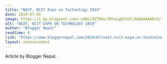 ```yaml
---
title: "NEXT, NCIT Expo on Technology 2019"
date: 2019-07-05
image: https://1.bp.blogspot.com/-nd0CJYET0bk/XRtwLgKChUI/AAAAAAAABsU/-Idn6KZbmfYNBhIKeLcAp8-RJJb785mOgCLcBGAs/s1600/NCIT-LOGO-Nepal-College-of-Information-Technology.jpg
alt: "NEXT, NCIT EXPO ON TECHNOLOGY 2019"
author: "Blogger Nepal"
readtime: 8
link: "https://www.bloggernepal.com/2019/07/next-ncit-expo-on-technology-2019.html"
layout: announcement
---
```


Article by Blogger Nepal.